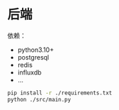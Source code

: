 # 后端

依赖：
- python3.10+
- postgresql
- redis
- influxdb
- ...


```sh
pip install -r ./requirements.txt
python ./src/main.py
```